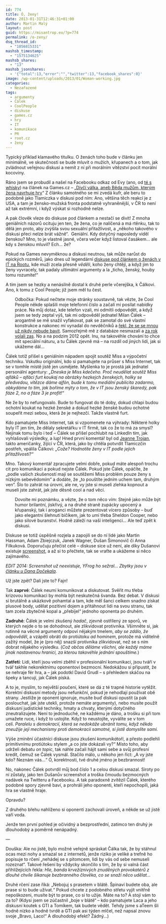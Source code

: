 ```yaml
---
id: 774
title: Ó, ženy!
date: 2013-01-31T12:46:31+01:00
author: Martin Malý
layout: post
guid: https://misantrop.eu/?p=774
permalink: /o-zeny/
dsq_thread_id:
  - "1056815331"
mashsb_timestamp:
  - "1575134625"
mashsb_shares:
  - "13"
mashsb_jsonshares:
  - '{"total":13,"error":"","twitter":13,"facebook_shares":0}'
image: /wp-content/uploads/2013/01/Woman-working.jpg
categories:
  - Nezařazené
tags:
  - argumenty
  - Čálek
  - CoolPeople
  - diskuse
  - games.cz
  - hry
  - IT
  - komunikace
  - PR
  - root.cz
  - ženy
---
```

Typický příklad klamavého titulku. O ženách toho bude v článku jen minimálně, ve skutečnosti se bude mluvit o mužích, křupanech a o tom, jak zvládnout veřejnou diskusi a nemít z ní při morálním vítězství pocit morální kocoviny.

<!--more-->

Ráno jsem se probudil a našel na Facebooku odkaz od Evy (ano, od [té s whisky](https://misantrop.eu/uslechtily-konicek/)) na článek na Games.cz &#8211; &#8222;[Dívčí válka, aneb Běda mužům, kterým žena navrhuje hry](https://games.tiscali.cz/tema/divci-valka-aneb-beda-muzum-kterym-zena-navrhuje-hry-61925)&#8220; Z článku samotného se mi zvedá kufr, ale beru to podobně jako Tlamiczka v diskusi pod ním: Ano, většina těch reakcí je z USA, a tam je žensko-mužská fronta podstatně vyhraněnější, v ČR to není až tak extrémní, i když výskat si rozhodně nelze.

A pak člověk vleze do diskuse pod článkem a nestačí se divit! Z mnoha geniálních názorů ocituju jen ten, že žena, co je nalíčená a má rtěnku, tak to dělá jen proto, aby zvýšila svou sexuální přitažlivost, a &#8222;někoho takového v diskusi přeci nelze brát vážně&#8220;.  Geniální. Kdy dotyčný naposledy viděl ženskou? Mno, to je vlastně jasné, včera večer když listoval časákem&#8230; ale kdy s ženskou mluvil? Ech&#8230; že?

Pokud na Games nevyměknou a diskusi neutnou, tak může narůst do epických rozměrů, jako dnes už legendární [diskuse pod článkem o ženách v IT na Rootu](https://www.root.cz/clanky/it-zeny-nejsou-vitany/nazory/), kde muži zcela přesně _věděli_, koho ženy chtějí, a když jim to ženy vyvracely, tak padaly ultimátní argumenty a la &#8222;ticho, ženský, houby tomu rozumíte!&#8220;

A tím jsem se hezky a nenásilně dostal k druhé perle včerejška, k Čálkovi. Ano, k tomu z Cool People; již jsem měl tu čest.

<p style="padding-left: 30px;">
  Odbočka: Pokud nečtete moje stránky soustavně, tak vězte, že Cool People někde splašili moje telefonní číslo a začali mi posílat nabídky práce. Na můj dotaz, kde telefon vzali, mi odmítli odpovědět, a když jsem se tedy zeptal výš, tak mi odpověděl jednatel Milan Čálek &#8211; arogantně se mě snažil vyfakovat, pak se zamotal do své vlastní konstrukce a nakonec mi vynadal do nevděčníků a <a href="https://misantrop.eu/nejsme-personalni-agentura">řekl, že se se mnou už nikdy nebude bavit</a>. Samozřejmě mě z databáze nesmazali a <a href="https://strucny.misantrop.eu/co-ze-se-stane-kdyz-pozadate-aby-vam-uz-nikdy">za rok volali zas</a>. No a na podzim 2012 opět. Inu, na takovéhle chování to chce mít speciální náturu, a tu Čálek zjevně má &#8211; na rozdíl od jiných lidí, jak si ukážeme dál&#8230;
</p>

Čálek totiž přišel s geniálním nápadem spojit soutěž Miss a výpočetní techniku. Vskutku originální, kdo si pamatujete na průser s Miss Internet, tak se v tomhle místě jistě jen usmějete. Myšlenka to je prostá jak jednatel personální agentury: _&#8222;Dneska je Miss kdečeho. Proč neudělat soutěž Miss ajťáků &#8211; ajťáci furt koukaj na obrázky hezkejch ženskejch, holky se předvedou, vítězce dáme ajfón, bude k tomu mediální publicita zadarmo, obkydáme to tím, jak boříme mýty o tom, že v IT jsou ženský škaredý, pak fáze 2, no a fáze 3 je profit!&#8220;_

Ne že by to nefungovalo. Bude to fungovat do té doby, dokud chlapi budou ochotní koukat na hezké ženské a dokud hezké ženské budou ochotné soupeřit mezi sebou, která že je nejhezčí. Takže vlastně furt.

Kdo pamatujete Miss Internet, tak si vzpomenete na výhrady: Některé holky byly IT jen tím, že dělaly sekretářku v IT firmě, tak co že to má za smysl? Nejinak tomu bylo i teď &#8211; Čálek se přišel pochlubit na LinkedIn tím, jak vyhlašovali výsledky, a lup! Hned první komentář byl od [Jeanne Trojan](https://www.jmtcz.cz/index.php/en/aboutme), takto američanky, žijící v ČR, která, jako by chtěla potvrdit Tlamiczčin postřeh, vpálila Čálkovi: _&#8222;Cože? Hodnotíte ženy v IT podle jejich přitažlivosti?&#8220;_

Mno. Takový komentář zpracujete velmi dobře, pokud máte alespoň trochu cit pro komunikaci a pokud nejste Čálek. Pokud jste Čálek, opáčíte, že &#8222;podle vašich zkušeností mají se soutěžemi Miss problém pouze ženy s nízkým sebevědomím&#8220; a dodáte, že &#8222;to pouštíte jedním uchem tam, druhým ven&#8220;. Šlo to zahrát na úrovni, ale ne, vy jste si museli zlehka kopnout a museli jste zahrát, jak jste děsně cool a nad věcí.

<p style="padding-left: 30px;">
  Dovolte mi poznámku, a vězte, že o tom něco vím: Stejně jako může být humor brilantní, jiskřivý, a na druhé straně zupácky upocený a křupanský, tak i aroganci můžete prezentovat vícero způsoby &#8211; buď jako elegantní šlehnutí bičíkem, jak to umí třeba Sheldon Cooper, nebo jako silové buranství. Hodně záleží na vaší inteligenci&#8230; Ale teď zpět k diskusi.
</p>

Diskuse se totiž úspěšně rozjela a zapojili se do ní lidé jako Martin Hassman, Adam Zbiejczuk, Janek Wagner, Dušan Šimonovič či Anna Filkuková. Doporučuju přečíst celé &#8211; diskuse sice už není, ale díky Dušanovi existuje [screenshot](https://imageshack.us/f/6/missitmartincalekinacti.png/), a až si to přečtete, tak se vraťte a ukážeme si něco zajímavého.

_EDIT 2014: Screenshot už neexistuje, YFrog ho sežral&#8230; Zbytky jsou v [článku u Dana Dočekala](https://www.pooh.cz/WEBDESIGN/a.asp?a=2018005)._

Už jste zpět? Dali jste to? Fajn!

Tak **zaprvé**: Čálek neumí komunikovat a diskutovat. Svěřit mu třeba krizovou komunikaci by mohla být neskutečná švanda. Bez debat. V diskusi si brutálně a ukázkově pohamtal a tam, kde měl šanci celkem snadno získat plusové body, udělat pozitivní dojem a přitáhnout lidi na svou stranu, tak tam zcela zbytečně kopal a &#8222;přebíjel&#8220; jednoho oponenta po druhém.

**Zadruhé**: Čálek je velmi zkušený _hadač_, zjevně ostřílený ze sporů, ve kterých nejde o to se dohodnout, ale zlikvidovat protivníka. Všimněte si, jak rutinně na věcné argumenty odpoví nějakým tmelem, _aby se zdálo, že odpověděl_, a vzápětí obrátí do protiútoku _ad hominem_, protože má viditelně zažitý model, že je (pro něj) snazší protivníka zlikvidovat, než se s ním dobrat nějakého výsledku. (_Což občas děláme všichni, ale každý máme jinak nastavenou hranici, za kterou takovéhle jednání spouštíme._)

**Zatřetí**: Lidi, kteří jsou velmi zběhlí v profesionální komunikaci, jsou tváří v tvář takhle nekorektnímu oponentovi bezmocní. Nedokážou si připustit, že se nehraje fér hra, a &#8211; jak podotkl David Grudl &#8211; s přehledem skáčou na špeky a tancují, jak Čálek píská.

A to je, myslím, to největší poučení, které se dá z té trapné historie vytěžit. Korektní diskusní metody jsou nefunkční, pokud je nehodlají používat obě strany. Jestliže je oponent ignoruje, musíte buď diskusi opustit (a pak poslouchat, jak jste utekli, protože nemáte argumenty), nebo musíte použít diskusní judistické techniky, hmaty a chvaty, kterými dotyčného zneutralizujete. Není to jednoduché, ne každému je dáno, a trošku si při tom umažete ruce, i když to ustojíte. Když to neustojíte, vyválíte se v tom celí. _Paralelu s demokracií, která se nedokáže ubránit tomu, když někdo zneužije její mechanismy proti demokracii samotné, si jistě domyslíte sami._

Výše zmínění účastníci diskuse jsou zkušení _komunikátoři_, a přesto podlehli primitivnímu protiútoku stylem &#8222;a co jste dokázali vy?&#8220; Místo toho, aby udrželi debatu _on topic_, tak náhle začali hájit sami sebe a svůj profesní kredit, čemuž se Čálek vysmál. Stačilo málo, u někoho jen říct: &#8222;A vy jste kdo? Neznám vás&#8230;&#8220; Ó, korektnosti, tvé druhé jméno je bezbrannost!

No, nakonec Čálek potvrdil můj bod číslo 1 a celou diskusi smazal. Siroty po ní zůstaly, jako ten Dušanův screenshot a troška čmoudu bezmocných nadávek na Twitteru a Facebooku. A tak paradoxně zvítězil Čálek, kterého podobné spory zjevně baví, a prohráli jeho oponenti, kteří nepochopili, jaká hra se vlastně hraje.

Opravdu?

Z druhého břehu nahlíženo si oponenti zachovali úroveň, a někde se už jistě vaří voda.

Jenže ten první pohled je očividný a bezprostřední, zatímco ten druhý je dlouhodobý a poměrně nenápadný.

&#8212;

Douška: Ale no jistě, bylo možné veřejně spráskat Čálka tak, že by stáhnul ocas mezi nohy a smazal se z internetů, jenže riziko je veliké a trefně ho popisuje to rčení &#8222;nehádej se s pitomcem, lidi by vás od sebe nemuseli rozeznat&#8220;. Takové řešení by vždycky skončilo s tím, že by si valná část přihlížejících řekla: _Hle, banda krvežíznivých znuděných provokatérů z dlouhé chvíle šikanuje bezbranného člověka, co se snaží něco udělat&#8230;_

Druhé rčení zase říká: &#8222;Nebojuj s prasetem v blátě. Špinaví budete oba, ale prase si to bude užívat.&#8220; Pokud chcete z podobného střetu vyjít vnitřně nepoškozeni, musíte být to prase, co si to užije. Máte na to? A stojí vám to za to? (Kdysi jsem se zúčastnil &#8222;boje v blátě&#8220; &#8211; kdo pamatujete Laca a jeho diskusní koutek s GTI a Tomíkem, tak budete vědět. Tehdy jsme s aTeem šli hodně nízko a hodně tvrdě a GTI pak asi týden mlčel, než napsal znovu svoje &#8222;Bravo, Laco!&#8220; A dlouhodobý efekt? Žádný&#8230;)